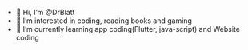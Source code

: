 - 👋 Hi, I’m @DrBlatt
- 👀 I’m interested in coding, reading books and gaming
- 🌱 I’m currently learning app coding(Flutter, java-script) and Website coding

